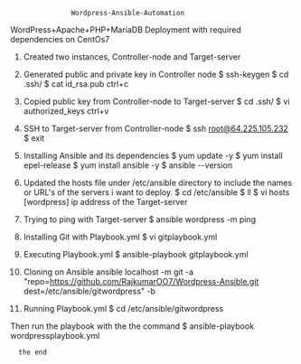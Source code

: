                    Wordpress-Ansible-Automation

WordPress+Apache+PHP+MariaDB Deployment with required dependencies on CentOs7


1. Created two instances, Controller-node and Target-server
  
2. Generated public and private key in Controller node
    $ ssh-keygen
    $ cd .ssh/
    $ cat id_rsa.pub
      ctrl+c
3. Copied public key from Controller-node to Target-server
    $ cd .ssh/
    $ vi authorized_keys
      ctrl+v

4. SSH to Target-server from Controller-node
    $ ssh root@64.225.105.232
    $ exit
   
5. Installing Ansible and its dependencies
    $ yum update -y
    $ yum install epel-release
    $ yum install ansible -y
    $ ansible --version
      
6. Updated the hosts file under /etc/ansible directory to include the names or URL's of the servers i want to deploy.
    $ cd /etc/ansible
    $ ll
    $ vi hosts
       [wordpress]
       ip address of the Target-server

 7. Trying to ping with Target-server
    $ ansible wordpress -m ping
    
 8. Installing Git with Playbook.yml
    $ vi gitplaybook.yml

 9. Executing Playbook.yml
     $ ansible-playbook gitplaybook.yml

 10. Cloning on Ansible
     ansible localhost -m git -a "repo=https://github.com/RajkumarOO7/Wordpress-Ansible.git dest=/etc/ansible/gitwordpress" -b

 11. Running Playbook.yml
     $ cd /etc/ansible/gitwordpress
       

  Then run the playbook with the the command 
      $ ansible-playbook wordpressplaybook.yml

      the end




